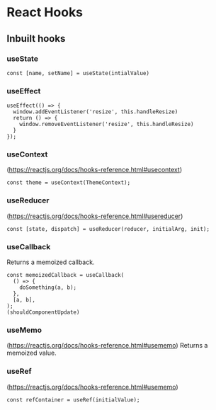# React Hooks

## Inbuilt hooks
### useState

```
const [name, setName] = useState(intialValue)
```

### useEffect

```
useEffect(() => {
  window.addEventListener('resize', this.handleResize)
  return () => {
    window.removeEventListener('resize', this.handleResize)
  }
});
```

### useContext

(https://reactjs.org/docs/hooks-reference.html#usecontext)

```
const theme = useContext(ThemeContext);
```

### useReducer

(https://reactjs.org/docs/hooks-reference.html#usereducer)

```
const [state, dispatch] = useReducer(reducer, initialArg, init);
```

### useCallback

Returns a memoized callback.

```
const memoizedCallback = useCallback(
  () => {
    doSomething(a, b);
  },
  [a, b],
);
(shouldComponentUpdate)
```

### useMemo

(https://reactjs.org/docs/hooks-reference.html#usememo)
Returns a memoized value.

### useRef

(https://reactjs.org/docs/hooks-reference.html#usememo)

```
const refContainer = useRef(initialValue);
```
